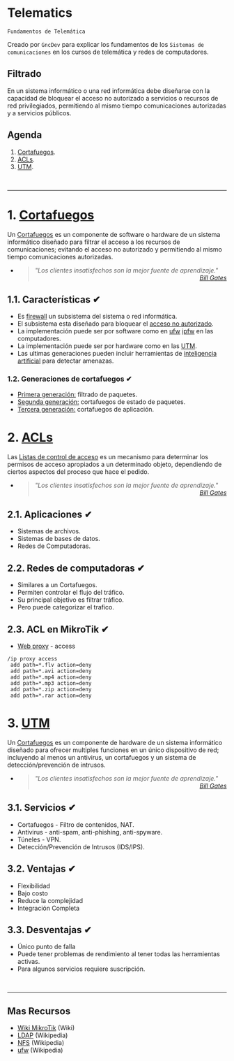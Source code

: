 # Telematics
<p><code>Fundamentos de Telemática</code></p>
<p>Creado por <code>GncDev</code> para explicar los fundamentos de los <code>Sistemas de comunicaciones</code> en los cursos de telemática y redes de computadores.</p>

## Filtrado
En un sistema informático o una red informática debe diseñarse con la capacidad de bloquear el acceso no autorizado a servicios o recursos de red privilegiados, permitiendo al mismo tiempo comunicaciones autorizadas y a servicios públicos. 

## Agenda
1. [Cortafuegos](#1-cortafuegos).
1. [ACLs](#2-utm).
1. [UTM](#3-utm).

<br>

---
# 1. [Cortafuegos](#agenda)
Un [Cortafuegos][1] es un componente de software o hardware de un sistema informático diseñado para filtrar el acceso a los recursos de comunicaciones; evitando el acceso no autorizado y permitiendo al mismo tiempo comunicaciones autorizadas.

[1]:https://es.wikipedia.org/wiki/Cortafuegos_(inform%C3%A1tica)#

* ><i>"Los clientes insatisfechos son la mejor fuente de aprendizaje."</i><br>
<cite style="display:block; text-align: right">[Bill Gates](https://es.wikipedia.org/wiki/Bill_Gates)</cite>

## 1.1. Características ✔
* Es [firewall][13_1] un subsistema del sistema o red informática.
* El subsistema esta diseñado para bloquear el [acceso no autorizado][13_2].
* La implementación puede ser por software como en [ufw][13_3] [ipfw][13_4] en las computadores.
* La implementación puede ser por hardware como en las [UTM][13_5].
* Las ultimas generaciones pueden incluir herramientas de [inteligencia artificial][13_6] para detectar amenazas.

[13_1]:https://es.wikipedia.org/wiki/Cortafuegos_(inform%C3%A1tica)#
[13_2]:https://es.wikipedia.org/wiki/Acceso
[13_3]:https://es.wikipedia.org/wiki/Uncomplicated_Firewall
[13_4]:https://es.wikipedia.org/wiki/Ipfw
[13_5]:https://es.wikipedia.org/wiki/Unified_Threat_Management
[13_6]:https://es.wikipedia.org/wiki/Inteligencia_artificial

### 1.2. Generaciones de cortafuegos ✔
* [Primera generación:][131_1] filtrado de paquetes. 
* [Segunda generación:][131_2] cortafuegos de estado de paquetes.
* [Tercera generación:][131_3] cortafuegos de aplicación.

[131_1]:https://es.wikipedia.org/wiki/Cortafuegos_(inform%C3%A1tica)#Primera_generaci.C3.B3n_.E2.80.93_cortafuegos_de_red:_filtrado_de_paquetes
[131_2]:https://es.wikipedia.org/wiki/Cortafuegos_stateful
[131_3]:https://es.wikipedia.org/wiki/Cortafuegos_(inform%C3%A1tica)#Tercera_generaci.C3.B3n_.E2.80.94_cortafuegos_de_aplicaci.C3.B3n


# 2. [ACLs](#agenda)
Las [Listas de control de acceso][1] es un mecanismo para determinar los permisos de acceso apropiados a un determinado objeto, dependiendo de ciertos aspectos del proceso que hace el pedido.

[2]:https://es.wikipedia.org/wiki/Lista_de_control_de_acceso

* ><i>"Los clientes insatisfechos son la mejor fuente de aprendizaje."</i><br>
<cite style="display:block; text-align: right">[Bill Gates](https://es.wikipedia.org/wiki/Bill_Gates)</cite>

## 2.1. Aplicaciones ✔
* Sistemas de archivos.
* Sistemas de bases de datos.
* Redes de Computadoras.

## 2.2. Redes de computadoras ✔
* Similares a un Cortafuegos.
* Permiten controlar el flujo del tráfico.
* Su principal objetivo es filtrar tráfico.
* Pero puede categorizar el trafico.

## 2.3. ACL en MikroTik ✔
* [Web proxy][23_1] - access

```mikrotik
/ip proxy access
 add path=*.flv action=deny
 add path=*.avi action=deny
 add path=*.mp4 action=deny
 add path=*.mp3 action=deny
 add path=*.zip action=deny
 add path=*.rar action=deny
```

[23_1]:https://wiki.mikrotik.com/wiki/Manual:IP/Proxy#Proxy_based_firewall_%E2%80%93_Access_List

# 3. [UTM](#agenda)
Un [Cortafuegos][1] es un componente de hardware de un sistema informático diseñado para ofrecer multiples funciones en un único dispositivo de red; incluyendo al menos un antivirus, un cortafuegos y un sistema de detección/prevención de intrusos.

[3]:https://es.wikipedia.org/wiki/Unified_Threat_Management

* ><i>"Los clientes insatisfechos son la mejor fuente de aprendizaje."</i><br>
<cite style="display:block; text-align: right">[Bill Gates](https://es.wikipedia.org/wiki/Bill_Gates)</cite>

## 3.1. Servicios ✔
* Cortafuegos - Filtro de contenidos, NAT.
* Antivirus - anti-spam, anti-phishing, anti-spyware.
* Túneles - VPN.
* Detección/Prevención de Intrusos (IDS/IPS).

## 3.2. Ventajas ✔
* Flexibilidad
* Bajo costo
* Reduce la complejidad
* Integración Completa

## 3.3. Desventajas ✔
* Único punto de falla
* Puede tener problemas de rendimiento al tener todas las herramientas activas.
* Para algunos servicios requiere suscripción.

<br>

---
## Mas Recursos
- [Wiki MikroTik](https://wiki.mikrotik.com/wiki/Main_Page) (Wiki)
- [LDAP](https://es.wikipedia.org/wiki/Protocolo_ligero_de_acceso_a_directorios) (Wikipedia)
- [NFS](https://es.wikipedia.org/wiki/Network_File_System) (Wikipedia)
- [ufw](https://es.wikipedia.org/wiki/Uncomplicated_Firewall) (Wikipedia)